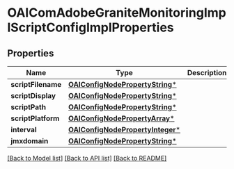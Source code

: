 # OAIComAdobeGraniteMonitoringImplScriptConfigImplProperties

## Properties
Name | Type | Description | Notes
------------ | ------------- | ------------- | -------------
**scriptFilename** | [**OAIConfigNodePropertyString***](OAIConfigNodePropertyString.md) |  | [optional] 
**scriptDisplay** | [**OAIConfigNodePropertyString***](OAIConfigNodePropertyString.md) |  | [optional] 
**scriptPath** | [**OAIConfigNodePropertyString***](OAIConfigNodePropertyString.md) |  | [optional] 
**scriptPlatform** | [**OAIConfigNodePropertyArray***](OAIConfigNodePropertyArray.md) |  | [optional] 
**interval** | [**OAIConfigNodePropertyInteger***](OAIConfigNodePropertyInteger.md) |  | [optional] 
**jmxdomain** | [**OAIConfigNodePropertyString***](OAIConfigNodePropertyString.md) |  | [optional] 

[[Back to Model list]](../README.md#documentation-for-models) [[Back to API list]](../README.md#documentation-for-api-endpoints) [[Back to README]](../README.md)



